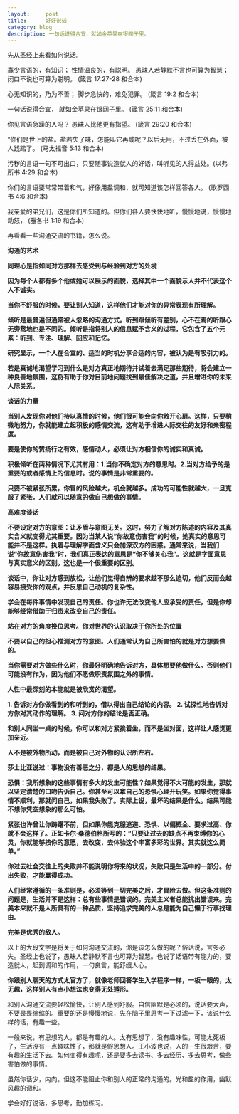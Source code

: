 ```yaml
---
layout:     post
title:      好好说话
category: blog
description: 一句话说得合宜，就如金苹果在银网子里。
---
```


先从圣经上来看如何说话。


寡少言语的，有知识；
性情温良的，有聪明。
愚昧人若静默不言也可算为智慧；
闭口不说也可算为聪明。
(箴言 17:27-28 和合本)


心无知识的，乃为不善；
脚步急快的，难免犯罪。
(箴言 19:2 和合本)

一句话说得合宜，
就如金苹果在银网子里。
(箴言 25:11 和合本)

你见言语急躁的人吗？
愚昧人比他更有指望。
(箴言 29:20 和合本)

“你们是世上的盐。盐若失了味，怎能叫它再咸呢？以后无用，不过丢在外面，被人践踏了。  (马太福音 5:13 和合本)

污秽的言语一句不可出口，只要随事说造就人的好话，叫听见的人得益处。(以弗所书 4:29 和合本)

你们的言语要常常带着和气，好像用盐调和，就可知道该怎样回答各人。 (歌罗西书 4:6 和合本)

我亲爱的弟兄们，这是你们所知道的。但你们各人要快快地听，慢慢地说，慢慢地动怒，  (雅各书 1:19 和合本)

再看看一些沟通交流的书籍，怎么说。

**沟通的艺术**

**同理心是指如同对方那样去感受到与经验到对方的处境**

**因为每个人都有多个他或她可以展示的面貌，选择其中一个面貌示人并不代表这个人不诚实。**

**当你不舒服的时候，要让别人知道，这样他们才能对你的异常表现有所理解。**

**倾听是最普遍但通常被人忽略的沟通方式。听到跟倾听有差别，心不在焉的听跟心无旁骛地也是不同的。倾听是指将别人的信息赋予含义的过程，它包含了五个元素：听到、专注、理解、回应和记忆。**

**研究显示，一个人在合宜的、适当的时机分享合适的内容，被认为是有吸引力的。**

**若是真诚地渴望学习到什么是对方真正地期待并试着去满足那些期待，将会建立一种良善地氛围，这将有助于你对目前地问题找到最佳解决之道，并且增进你的未来人际关系。**

**谈话的力量**

**当别人发现你对他们待以真情的时候，他们很可能会向你敞开心扉。这样，只要稍微地努力，你就能建立起积极的感情交流，这有助于增进人际交往的友好和亲密程度。**

**要是使你的赞扬行之有效，感情动人，必须让对方相信你的诚实和真诚。**

**积极倾听在两种情况下尤其有用：1.当你不确定对方的意思时。2.当对方给予的是重要的或者感情上的信息时。说的事情是非常重要的。**

**只要不被紧张所累，你冒的风险越大，机会就越多。成功的可能性就越大，一旦克服了紧张，人们就可以随意的做自己想做的事情。**

**高难度谈话**

**不要设定对方的意图：让矛盾与意图无关。这时，努力了解对方陈述的内容及其真实含义就变得尤其重要。因为当某人说“你故意伤害我”的时候，她真实的意思可能并不是这样。执着与理解字面含义只会加深双方的困惑。通常来说，当我们说“你故意伤害我”时，我们真正表达的意思是“你不够关心我”。这就是字面意思与真实意义的区别。这也是一个很重要的区别。**

**谈话中，你让对方感到放松，让他们觉得自辨的要求越不那么迫切，他们反而会越容易接受你的观点，并反思自己动机的复杂性。**

**学会在每件事情中发现自己的责任。你也许无法改变他人应承受的责任，但是你却能够经常借助于归责来改变自己的责任。**

**站在对方的角度换位思考。你对世界的认识取决于你所处的位置**

**不要以自己的担心推测对方的意图。人们通常认为自己所害怕的就是对方想要做的。**

**当你需要对方做些什么时，你最好明确地告诉对方，具体想要他做什么。否则他们可能没有作为，因为他们不愿做职责氛围之外的事情。**

**人性中最深刻的本能就是被欣赏的渴望。**

 **1. 告诉对方你做看到的和听到的，借以得出自己结论的内容。
 2. 试探性地告诉对方你对其动作的理解。
 3. 问对方你的结论是否正确。**


**和别人同坐一桌的时候，你可以和对方紧挨着坐，而不是坐对面，这样让人感觉更加亲近。**

**人不是被外物所动，而是被自己对外物的认识所左右。**

**莎士比亚说过：事物没有善恶之分，都是人的思想的结果。**


**恐惧：我所想象的这些事情有多大的发生可能性？如果觉得不大可能的发生，那就以坚定清楚的口吻告诉自己。你甚至可以拿自己的恐惧心理开玩笑。如果你觉得事情不顺利，那就问自己，如果我失败了。实际上说，最坏的结果是什么。结果可能不想你凭空想象的那么可怕。**

**紧张也许曾让你踌躇不前，但如果你能克服逃避、恐惧、以偏概全、要求过高、你就不会这样了。正如卡尔·桑德伯格所写的：“只要让过去的缺点不再束缚你的心灵，你就能够按你的意愿，去改变，去体验这个丰富多彩的世界。其实就这么简单。”**

**你过去社会交往上的失败并不能说明你将来的状况，失败只是生活中的一部分。付出失败，才能赢得成功。**

**人们经常遵循的一条准则是，必须等到一切完美之后，才冒险去做。但这条准则的问题是，生活并不是这样：总有些事情是错误的。完美主义者总能挑出错误来。完美本来就不是人所具有的一种品质，坚持追求完美的人总是能为自己懒于行事找理由。**

**完美是优秀的敌人。**

以上的大段文字是将关于如何沟通交流的，你是该怎么做的呢？俗话说，言多必失。圣经上也说了，愚昧人若静默不言也可算为智慧。也说了话语带有能力的，要造就人，起到调和的作用，一句良言，能舒缓人心。

**你跟别人聊天的方式太官方了，就像老师回答学生入学程序一样，一板一眼的，太无趣，这样别人有点小想法也变得无处遁形。**

和别人沟通交流要轻松愉快，让别人感到舒服。自信幽默是必须的，说话要大声，不要畏畏缩缩的。重要的还是慢慢地说，先在脑子里思考一下过滤一下，该说什么样的话，有趣一些。

一般来说，有思想的人，都是有趣的人。太有思想了，没有趣味性，可能太死板了，生活没有一点趣味性了，那就是假思想人。王小波也说，人的一生很艰苦，要有趣的生活下去。如何变得有趣呢，还是要多去读书、多去经历、多去思考，做些害怕做的事情。

虽然你话少，内向。但这不能阻止你和别人的正常的沟通的。光和盐的作用，幽默风趣的调和。

学会好好说话，多思考，勤加练习。
